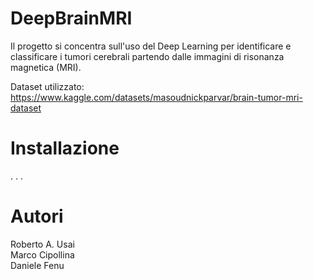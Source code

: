 # DeepBrainMRI
Il progetto si concentra sull'uso del Deep Learning per identificare e classificare i tumori cerebrali partendo dalle immagini di risonanza magnetica (MRI).  
 
Dataset utilizzato: https://www.kaggle.com/datasets/masoudnickparvar/brain-tumor-mri-dataset

# Installazione
. . .

# Autori
Roberto A. Usai  
Marco Cipollina  
Daniele Fenu
